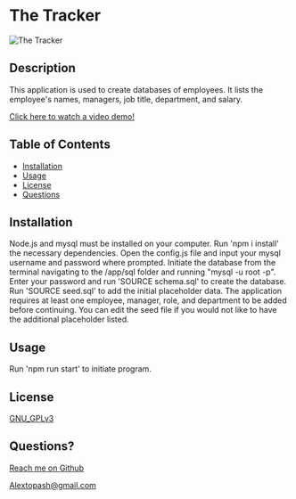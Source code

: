 
  # The Tracker

  ![The Tracker](https://img.shields.io/badge/License-GNU_GPLv3-brightgreen)

  ## Description 
  
  This application is used to create databases of employees. It lists the employee's names, managers, job title, department, and salary.
  
  [Click here to watch a video demo!](https://drive.google.com/file/d/1YJNjzts7fAdORFgA_hHJ2T9SUCBpuLNf/view)
  
  ## Table of Contents
  
  * [Installation](#installation)
  * [Usage](#usage)
  * [License](#license)
  * [Questions](#questions)
  
  
  ## Installation
  
  Node.js and mysql must be installed on your computer. Run 'npm i install' the necessary dependencies. Open the config.js file and input your mysql username and password where prompted. Initiate the database from the terminal navigating to the /app/sql folder and running "mysql -u root -p". Enter your password and run 'SOURCE schema.sql' to create the database. Run 'SOURCE seed.sql' to add the initial placeholder data. The application requires at least one employee, manager, role, and department to be added before continuing. You can edit the seed file if you would not like to have the additional placeholder listed.
  
  ## Usage 
  
  Run 'npm run start' to initiate program.
  
  
  ## License

  [GNU_GPLv3](https://www.gnu.org/licenses/gpl-3.0.en.html)
    
  
  ## Questions?
  
  [Reach me on Github](https://github.com/Topash15)
  
  <Alextopash@gmail.com>
